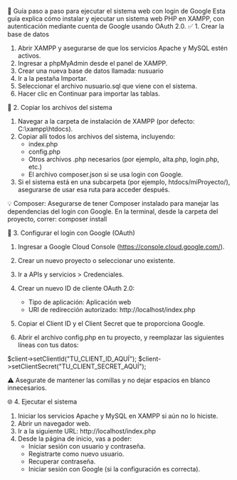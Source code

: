 🧾 Guía paso a paso para ejecutar el sistema web con login de Google
Esta guía explica cómo instalar y ejecutar un sistema web PHP en XAMPP, con autenticación mediante cuenta de Google usando OAuth 2.0.
✅ 1. Crear la base de datos

1. Abrir XAMPP y asegurarse de que los servicios Apache y MySQL estén activos.
2. Ingresar a phpMyAdmin desde el panel de XAMPP.
3. Crear una nueva base de datos llamada: nusuario
4. Ir a la pestaña Importar.
5. Seleccionar el archivo nusuario.sql que viene con el sistema.
6. Hacer clic en Continuar para importar las tablas.

📁 2. Copiar los archivos del sistema

1. Navegar a la carpeta de instalación de XAMPP (por defecto: C:\xampp\htdocs\).
2. Copiar allí todos los archivos del sistema, incluyendo:
   - index.php
   - config.php
   - Otros archivos .php necesarios (por ejemplo, alta.php, login.php, etc.)
   - El archivo composer.json si se usa login con Google.
3. Si el sistema está en una subcarpeta (por ejemplo, htdocs/miProyecto/), asegurarse de usar esa ruta para acceder después.

💡 Composer: Asegurarse de tener Composer instalado para manejar las dependencias del login con Google. En la terminal, desde la carpeta del proyecto, correr:
composer install

🔐 3. Configurar el login con Google (OAuth)

1. Ingresar a Google Cloud Console (https://console.cloud.google.com/).
2. Crear un nuevo proyecto o seleccionar uno existente.
3. Ir a APIs y servicios > Credenciales.
4. Crear un nuevo ID de cliente OAuth 2.0:
   - Tipo de aplicación: Aplicación web
   - URI de redirección autorizado: http://localhost/index.php
5. Copiar el Client ID y el Client Secret que te proporciona Google.

6. Abrir el archivo config.php en tu proyecto, y reemplazar las siguientes líneas con tus datos:

$client->setClientId("TU_CLIENT_ID_AQUÍ");
$client->setClientSecret("TU_CLIENT_SECRET_AQUÍ");

⚠️ Asegurate de mantener las comillas y no dejar espacios en blanco innecesarios.

🌐 4. Ejecutar el sistema

1. Iniciar los servicios Apache y MySQL en XAMPP si aún no lo hiciste.
2. Abrir un navegador web.
3. Ir a la siguiente URL: http://localhost/index.php
4. Desde la página de inicio, vas a poder:
   - Iniciar sesión con usuario y contraseña.
   - Registrarte como nuevo usuario.
   - Recuperar contraseña.
   - Iniciar sesión con Google (si la configuración es correcta).

